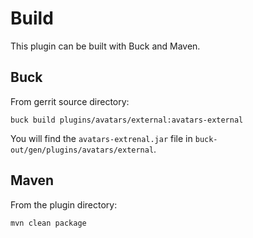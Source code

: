Build
=====

This plugin can be built with Buck and Maven.


Buck
----

From gerrit source directory:

```
buck build plugins/avatars/external:avatars-external
```

You will find the `avatars-extrenal.jar` file in `buck-out/gen/plugins/avatars/external`.


Maven
-----

From the plugin directory:

```
mvn clean package
```
